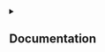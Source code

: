 <details><summary><h2><b>Documentation</b></h1></summary>

#### Welcome to **TMM_QML_UI_UX_FRAMEWORK ALPHA 0.0.1**!!! <br/><br/>

<details><summary><sub><b>Click here to see English README.md version</b></sub></summary>

#### Table of Contents (ToC)

* [Introduction](#introduction)
* [Main Motivation Behind Implementation](#main-motivation-behind-implementation)
* [Contents](#contents)
* [Additional Includes and Licensing](#additional-includes-and-licensing)
* [Notes](#notes)

---

#### Introduction 

<sub>**TMM_QML_UI_UX_FRAMEWORK ALPHA 0.0.1** aims at **rapid UI prototyping**; its targetted for ***musicians, artists, and people working with opensource tools*** for ***sound, graphics, etc.*** ; aswell, people doing general-purpose UI/UX related work ; </sub>

<sub>It is ***free, open source software, and platfform independent software*** *licensed under* **AGPL**. The current vesion is **pre-alpha 0.0.1**. It will more and more about combining **several languages** *and* **environments**. We just ask you to send us all the modifications you make to the repository, so that we can check them, and eventually include them here . </sub>

<sub>The framework is written by **Tiago Morais Morgado**, independent music professional (laptoper and violist active in electroacoustic free improvisation, contemporary music, and new media arts), and curator of **Nachtstück Records** label.</sub>

---

## Main Motivation behind implementation 

<sub>**The main motivation for writting this framework lies within:**</sub>

- <sub>*Providing an easy to use solution for* **prototyping user interfaces in QML**, *pretty fastly and efficiently*</sub>

<sub>**This can be applied to:**</sub>

- <sub>**A)** **prototyping UIs** *for* **enhancing digital media arts related apps** *(similarly to,* **Lemur** *or other related apps, though it's opensource and you can integrate it into your builds* .</sub>
- <sub>**B)** *contributing to the development of a* **composer toolbox** *sort of application, for composing* **interactive music**</sub>
- <sub>**C)** *enhancing the UI of environments such as* **SuperCollider**, **Csound**, and **PureData**, *not only by* **routing MIDI** *and* **Opensoundcontrol data inbetween apps**, *but also having a library that can* **extend the features of these platfforms**.</sub>

---

#### Contents 

<sub>**This project currently includes items such as:**</sub>

- <sub>A) **SVG** *and* **PNG** *based icons featuring different kinds of images* ;</sub>
- <sub>B) **Faders** *and* **Multisliders**, *which you can costumize and use with different colors and layouts* ; </sub>
- <sub>C) **Toggles**, *with different layouts, which you can use to send boolean data* ; </sub>
- <sub>D) **Combos**, *which combine some of the previous elements and others*</sub> 
- <sub>E) **Stochastic allocators**, *which  load combinations of different kinds of some of the previously listed devices randomly*</sub> 
- <sub>F) *Another knd of* **UI/UX elements**, *such as Bootstrap elements, Material Design related stuff, among other things*;</sub>

---

#### Additional includes and licensing 

<sub>Current version also includes **QmlBootstrap Framework**, and I would like to honestly thank its authors. Furthermore, it includes **RtMidi Library**. This was all made with love, and **licensed** under **AGPL**. We just ask you to send us all the modifications you make to the repository, so that we can check them, and eventually include them here .</sub>

**Cheers**
**Tiago Morais Morgado** 

---

<img src="https://avatars0.githubusercontent.com/u/7303598?v=3&s=460" height="100" width="100"><a href="https://www.qt.io"> <img src="https://lh3.googleusercontent.com/-m0H-wPtVGFU/AAAAAAAAAAI/AAAAAAAAAAA/-RgbUQZx4Ck/s128-c-k/photo.jpg" height="100" width="100"><a href="https://www.qt.io">
</a> <img src="http://www.zoomdigital.com.br/img/2011/02/qtcreator.png" height="100" width="100"><a href="https://www.qt.io"></a> </img><img src="http://zfoneproject.com/images/logos/agplv3-584x235.png" height="100" width="100"><img><br/><br/><br/><br/>

---

#### Notes 

<sub>work in progress version. updated at 26-10-2016 . 
A special thanks to **Nuno Santos**, for being my **QML Guru** during my time at **Imaginando**</sub>

</details>

#### Bem-vindo ao TMM QML UI-UX Framework ALPHA 0.0.1!!! <br/><br/>

<details><summary><sub><b>Carregar aqui para ver a versão em Português do README.md (por traduzir)</b></sub></summary>

#### Índice de Conteúdos

* [Introdução](#introducao)
* [Motivação Principal Por Detrás da Implementação](#motivacao-principal-por-detras-da-implementacao)
* [Conteúdos](#conteudos)
* [Conteúdos Adicionais](#conteudos-adicionais)
* [Licença](#licenca)
* [Notas](#notas)

---

#### Introdução 

<sub>**TMM_QML_UI_UX_FRAMEWORK ALPHA 0.0.1** tem como objectivo **prototipagem rápida de elementos de UI*; tem em vista ***músicos, artistas, e pessoas a trabalhar com ferramentas opensource*** para ***som, gráficos, etc.***; de igual modo, trabalho de UI/UX com propósitos mais gerais; </sub>

<sub>É um ***programa grátis, open source, e platform independent*** *licensiado a partir de* **AGPL**. A versão actual é a **pre-alpha 0.0.1**. Será cada vez mais virado aura a combinação de **várias linguagens** *e* **ambientes**. Apenas pedimos que nos envie as modificações que fizer a este repositório, para que nós as possamos ver, e eventualmente incluí-las aqui.</sub>

<sub>O framework é escrito por **Tiago Morais Morgado**, músico, curador da editora **Nachtstuck Records**; melómano das ciências da computação e do design gráfico, sobretudo animação 3D e gráficos interactivos</sub>

---

#### Motivação Principal por Detrás da Implementação

<sub>**A motivação principal por detrás da escrita deste framework, jaz basicamente, em**</sub>

- <sub>*Possibility uma solução para **prototipar user interfaces em QML**, *de forma rápida e eficiente*</sub>

<sub>**Isto pode ser aplicado a:**</sub>

- <sub>**A)** **prototipar UIs** para **melhorar aplicações relacionadas com digital media arts, e aplicações relacionadas** *(similar ao,* **Lemur** *e outras aplicações relacionadas, com a diferença de ser opensource e poder ser integrada nos seus builds* .</sub>
- <sub>**B)** *contribuir para o desenvolvimento de um* **composer toolbox** *para compor* **música interactiva**</sub>
- <sub>**C)** *melhorar a UI de aplicações como por exemplo o* **SuperCollider**, **Csound**, e **PureData**, *não apenas a nível de* **roteamento MIDI** *e* **informação Opensoundcontrol entre as aplicações**, *mas também tendo uma biblioteca capaz de* **extendar as especificações destas plataformas**.</sub>

---

#### Conteúdos

<sub>**Este projecto inclui actual itens como por exemplo:**</sub>

- <sub>A) **ícones SVG** *e* **PNG** *baseados em ícones incluindo diferentes tipos de imagens* ;</sub>
- <sub>B) **Faders** *e* **Multisliders**, *que pode costumizar e usar com diferentes cores e layouts* ; </sub>
- <sub>C) **Toggles**, *com diferentes layouts, que podem ser usados para enviar informação boleana* ; </sub>
- <sub>D) **Combos**, *que combinam alguns dos elementos anteriores com outros*</sub> 
- <sub>E) **Alocadores estocásticos**, *para carregar combinações de diferentes tipos de alguns dos dispositivos listados acima de forma aleatória*</sub> 
- <sub>F) *Outro tipo de* **elementos UI/UX**, *como por exemplo elementos Bootstrap, Material Design, entre outrascoisas*;</sub>

---

#### Licença

<sub>Versões actuais também incluem o **Framework QmlBootstrap**, e eu gostaria de agradecer aos seus autores. Para além disso, inclui o **RtMidi Library**. Isto foi tudo feito com amor, e **licensiado** sobre **AGPL**. Apenas pedimos todas as modificações que fizerem a este repositório, para que nós as possamos incluir aqui.</sub>

**fiquem bem**
**Tiago Morais Morgado** 

---

<img src="https://avatars0.githubusercontent.com/u/7303598?v=3&s=460" height="100" width="100"><a href="https://www.qt.io"> <img src="https://lh3.googleusercontent.com/-m0H-wPtVGFU/AAAAAAAAAAI/AAAAAAAAAAA/-RgbUQZx4Ck/s128-c-k/photo.jpg" height="100" width="100"><a href="https://www.qt.io">
</a> <img src="http://www.zoomdigital.com.br/img/2011/02/qtcreator.png" height="100" width="100"><a href="https://www.qt.io"></a> </img><img src="http://zfoneproject.com/images/logos/agplv3-584x235.png" height="100" width="100"><img><br/><br/><br/><br/>

---

#### Notas 

<sub>trabalho em progresso, actualizado a 26-10-2016 . 
Um obrigado especial a **Nuno Santos**, por ser o meu **Guru de QML** durante o meu tempo na **Imaginando**</sub>

</details>
</details>
